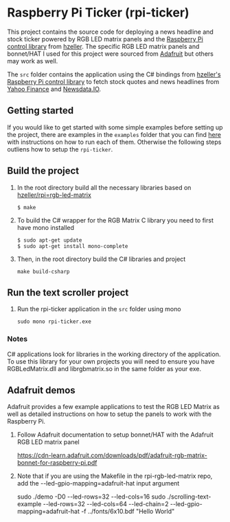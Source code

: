 ﻿# Raspberry Pi Ticker (rpi-ticker)

This project contains the source code for deploying a news headline and stock ticker powered by RGB LED matrix panels and the [Raspberry Pi control library](https://github.com/hzeller/rpi-rgb-led-matrix) from [hzeller](https://github.com/hzeller). The specific RGB LED matrix panels and bonnet/HAT I used for this project were sourced from [Adafruit](https://www.adafruit.com) but others may work as well.

The `src` folder contains the application using the C# bindings from [hzeller's Raspberry Pi control library](https://github.com/hzeller/rpi-rgb-led-matrix) to fetch stock quotes and news headlines from [Yahoo Finance](https://finance.yahoo.com/) and [Newsdata.IO](https://newsdata.io/).

## Getting started

If you would like to get started with some simple examples before setting up the project, there are examples in the `examples` folder that you can find [here](examples/README.md) with instructions on how to run each of them. Otherwise the following steps outliens how to setup the `rpi-ticker`.

## Build the project

1. In the root directory build all the necessary libraries based on [hzeller/rpi=rgb-led-matrix](https://github.com/hzeller/rpi-rgb-led-matrix)

   ```shell
   $ make
   ```

2. To build the C# wrapper for the RGB Matrix C library you need to first have mono installed

   ```shell
   $ sudo apt-get update
   $ sudo apt-get install mono-complete
   ```

3. Then, in the root directory build the C# libraries and project

   ```shell
   make build-csharp
   ```

## Run the text scroller project

1. Run the rpi-ticker application in the `src` folder using mono

   ```shell
   sudo mono rpi-ticker.exe
   ```

### Notes

C# applications look for libraries in the working directory of the application. To use this library for your own projects you will need to ensure you have RGBLedMatrix.dll and librgbmatrix.so in the same folder as your exe.

## Adafruit demos

Adafruit provides a few example applications to test the RGB LED Matrix as well as detailed instructions on how to setup the panels to work with the Raspberry Pi.

1. Follow Adafruit documentation to setup bonnet/HAT with the Adafruit RGB LED matrix panel

   https://cdn-learn.adafruit.com/downloads/pdf/adafruit-rgb-matrix-bonnet-for-raspberry-pi.pdf

2. Note that if you are using the Makefile in the rpi-rgb-led-matrix repo, add the --led-gpio-mapping=adafruit-hat input argument

   sudo ./demo -D0 --led-rows=32 --led-cols=16
   sudo ./scrolling-text-example --led-rows=32 --led-cols=64 --led-chain=2 --led-gpio-mapping=adafruit-hat -f ../fonts/6x10.bdf "Hello World"
